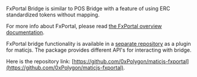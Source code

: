 FxPortal Bridge is similar to POS Bridge with a feature of using ERC standardized tokens without mapping.

For more info about FxPortal, please read [the FxPortal overview documentation](../../pos/how-to/bridging/l1-l2-communication/fx-portal.md).

FxPortal bridge functionality is available in a [separate repository](https://github.com/0xPolygon/maticjs-fxportal) as a plugin for maticjs. The package provides different API's for interacting with bridge.

Here is the repository link: [https://github.com/0xPolygon/maticjs-fxportal](https://github.com/0xPolygon/maticjs-fxportal).
